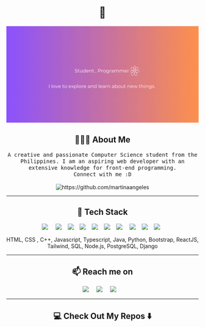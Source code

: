 
<h1 align="center"> 👋 </h1>
<div align="center">
  <img src="images/Header.gif" alt="header"/>
</div>

<h2 align="center"> 👩🏻‍💻 About Me</h2>
<p align="center">
  <samp> A creative and passionate Computer Science student from the Philippines. I am an aspiring web developer with an extensive knowledge for front-end programming. 
  </samp> <br/>
  <samp> Connect with me :D
  </samp>
  <br> <br>
  <img src="![](https://hit.yhype.me/github/profile?user_id=121085579)" alt="https://github.com/martinaangeles" />
</p>

<hr>

<h2 align="center"> 🔭 Tech Stack</h2>
<p align="center">
  <img src="https://img.shields.io/badge/HTML-239120?style=for-the-badge&logo=html5&logoColor=white"/> &nbsp;&nbsp;&nbsp;
  <img src="https://img.shields.io/badge/TypeScript-007ACC?style=for-the-badge&logo=typescript&logoColor=white"/>&nbsp;&nbsp;&nbsp;
  <img src="https://img.shields.io/badge/Python-14354C?style=for-the-badge&logo=python&logoColor=white"/>&nbsp;&nbsp;&nbsp;
  <img src="https://img.shields.io/badge/C%2B%2B-00599C?style=for-the-badge&logo=c%2B%2B&logoColor=white"/>&nbsp;&nbsp;&nbsp;
  <img src="https://img.shields.io/badge/Bootstrap-563D7C?style=for-the-badge&logo=bootstrap&logoColor=white"/>&nbsp;&nbsp;&nbsp;
  <img src="https://img.shields.io/badge/PostgreSQL-316192?style=for-the-badge&logo=postgresql&logoColor=white"/>&nbsp;&nbsp;&nbsp;
  <img src="https://img.shields.io/badge/JavaScript-F7DF1E?style=for-the-badge&logo=javascript&logoColor=black"/> &nbsp;&nbsp;&nbsp;
  <img src="https://img.shields.io/badge/node.js%20-%2343853D.svg?&style=for-the-badge&logo=node.js&logoColor=white" />&nbsp;&nbsp;&nbsp;
  <img src="https://img.shields.io/badge/react%20-%2300D9FF.svg?&style=for-the-badge&logo=react&logoColor=white" />&nbsp;&nbsp;&nbsp;
  <img src="https://img.shields.io/badge/tailwind-css%20-%231572B6.svg?&style=for-the-badge&logo=tailwind-css&logoColor=white" />&nbsp;&nbsp;
</p>
<p align="center">HTML, CSS , C++, Javascript, Typescript, Java, Python, Bootstrap, ReactJS, Tailwind, SQL, Node.js, PostgreSQL, Django</p>

<hr>

<h2  align="center">📫 Reach me on</h2>
<p align="center">
  <a target="_blank"href="www.linkedin.com/in/martina-angeles-a9461226a/"><img src="https://img.shields.io/badge/linkedin-%230077B5.svg?&style=for-the-badge&logo=linkedin&logoColor=white" /></a>&nbsp;&nbsp;&nbsp;&nbsp;
  <a target="_blank"href="https://twitter.com/martinaangeles"><img src="https://img.shields.io/badge/twitter-%231DA1F2.svg?&style=for-the-badge&logo=twitter&logoColor=white" /></a>&nbsp;&nbsp;&nbsp;&nbsp;
  <a href="mailto:martina1234angeles@gmail.com.com?subject=Hello%20Martina,%20From%20Github"><img src="https://img.shields.io/badge/gmail-%23D14836.svg?&style=for-the-badge&logo=gmail&logoColor=white" /></a>&nbsp;&nbsp;&nbsp;&nbsp;
</p>

<hr>

<h2  align="center">💻 Check Out My Repos ⬇️ </h2>
